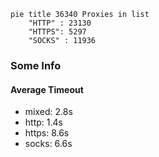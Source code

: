 
```mermaid
pie title 36340 Proxies in list
    "HTTP" : 23130
    "HTTPS": 5297
    "SOCKS" : 11936
```

### Some Info
#### Average Timeout

- mixed: 2.8s
- http: 1.4s
- https: 8.6s
- socks: 6.6s